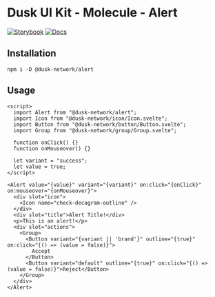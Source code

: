 # Dusk UI Kit - Molecule - Alert

[![Storybook](https://img.shields.io/badge/Storybook-Component_Playground-%23FF4785?style=flat&logo=storybook)](https://dusk-network.github.io/dusk-ui-kit/?path=/story/components-atoms-alert)
[![Docs](https://img.shields.io/badge/Documentation-%235E35CF?style=flat)](https://dusk-network.github.io/dusk-ui-kit/docs/components/atoms/alert)

## Installation

```
npm i -D @dusk-network/alert
```

## Usage

<!-- MARKDOWN-AUTO-DOCS:START (CODE:src=../../../examples/src/molecules/alert/Alert_01.svelte) -->
<!-- The below code snippet is automatically added from ../../../examples/src/molecules/alert/Alert_01.svelte -->
```svelte
<script>
  import Alert from "@dusk-network/alert";
  import Icon from "@dusk-network/icon/Icon.svelte";
  import Button from "@dusk-network/button/Button.svelte";
  import Group from "@dusk-network/group/Group.svelte";

  function onClick() {}
  function onMouseover() {}

  let variant = "success";
  let value = true;
</script>

<Alert value="{value}" variant="{variant}" on:click="{onClick}" on:mouseover="{onMouseover}">
  <div slot="icon">
    <Icon name="check-decagram-outline" />
  </div>
  <div slot="title">Alert Title!</div>
  <p>This is an alert!</p>
  <div slot="actions">
    <Group>
      <Button variant="{variant || 'brand'}" outline="{true}" on:click="{() => (value = false)}">
        Accept
      </Button>
      <Button variant="default" outline="{true}" on:click="{() => (value = false)}">Reject</Button>
    </Group>
  </div>
</Alert>
```
<!-- MARKDOWN-AUTO-DOCS:END -->
